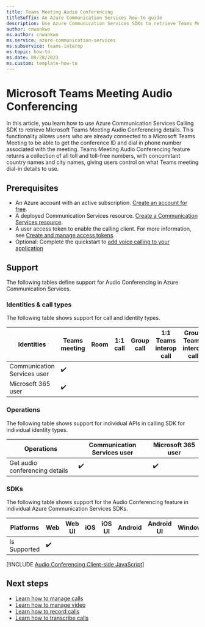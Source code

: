 ```yaml
---
title: Teams Meeting Audio Conferencing
titleSuffix: An Azure Communication Services how-to guide
description: Use Azure Communication Services SDKs to retrieve Teams Meeting Audio Conferencing Details
author: cnwankwo
ms.author: cnwankwo
ms.service: azure-communication-services
ms.subservice: teams-interop
ms.topic: how-to 
ms.date: 09/28/2023
ms.custom: template-how-to
---
```



# Microsoft Teams Meeting Audio Conferencing 
In this article, you learn how to use Azure Communication Services Calling SDK to retrieve Microsoft Teams Meeting Audio Conferencing details. This functionality allows users who are already connected to a Microsoft Teams Meeting to be able to get the conference ID and dial in phone number associated with the meeting. Teams Meeting Audio Conferencing feature returns a collection of all toll and toll-free numbers, with concomitant country names and city names, giving users control on what Teams meeting dial-in details to use.

## Prerequisites
- An Azure account with an active subscription. [Create an account for free](https://azure.microsoft.com/free/?WT.mc_id=A261C142F). 
- A deployed Communication Services resource. [Create a Communication Services resource](../../quickstarts/create-communication-resource.md).
- A user access token to enable the calling client. For more information, see [Create and manage access tokens](../../quickstarts/identity/access-tokens.md).
- Optional: Complete the quickstart to [add voice calling to your application](../../quickstarts/voice-video-calling/getting-started-with-calling.md)

## Support
The following tables define support for Audio Conferencing in Azure Communication Services.

### Identities & call types
The following table shows support for call and identity types. 

|Identities                                         | Teams meeting | Room | 1:1 call | Group call | 1:1 Teams interop call | Group Teams interop call |
|--------------------------------------|---------------|------|----------|------------|------------------------|--------------------------|
|Communication Services user	| ✔️	          |      |          |            |	                      |	                         |
|Microsoft 365 user	                        | ✔️	          |      |          |            |                        |                          |

### Operations
The following table shows support for individual APIs in calling SDK for individual identity types. 

|Operations                   | Communication Services user | Microsoft 365 user |
|-----------------------------|------------------------------|-------------------|
|Get audio conferencing details		| ✔️	| ✔️  |  	

### SDKs
The following table shows support for the Audio Conferencing feature in individual Azure Communication Services SDKs.

|  Platforms     | Web | Web UI | iOS | iOS UI | Android | Android UI | Windows |
|---------------|-----|--------|--------|--------|----------|--------|---------|
|Is Supported | ✔️  |        |        |        |          |        |         |		

[!INCLUDE [Audio Conferencing Client-side JavaScript](./includes/audio-conferencing/audio-conferencing-web.md)]

## Next steps
- [Learn how to manage calls](./manage-calls.md)
- [Learn how to manage video](./manage-video.md)
- [Learn how to record calls](./record-calls.md)
- [Learn how to transcribe calls](./call-transcription.md)
